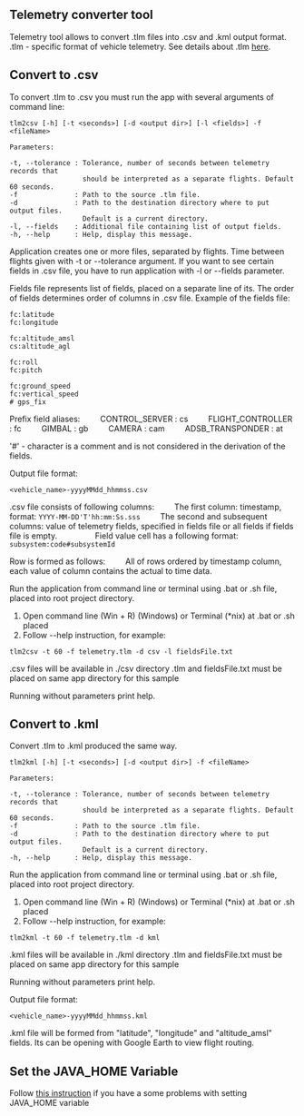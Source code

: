 ## Telemetry converter tool

Telemetry tool allows to convert .tlm files into .csv and .kml output format.
.tlm - specific format of vehicle telemetry. See details about .tlm [here](https://github.com/ugcs/ugcs-java-sdk/wiki/.tlm-file-format "Telemetry format").

## Convert to .csv

To convert .tlm to .csv you must run the app with several arguments of command line:

```
tlm2csv [-h] [-t <seconds>] [-d <output dir>] [-l <fields>] -f <fileName>

Parameters:

-t, --tolerance : Tolerance, number of seconds between telemetry records that
                  should be interpreted as a separate flights. Default 60 seconds.
-f              : Path to the source .tlm file.
-d              : Path to the destination directory where to put output files.
                  Default is a current directory.
-l, --fields    : Additional file containing list of output fields.
-h, --help      : Help, display this message.
```

Application creates one or more files, separated by flights. Time between flights given with -t <seconds> or --tolerance <seconds> argument.
If you want to see certain fields in .csv file, you have to run application with -l <fileName> or --fields <fileName> parameter.

Fields file represents list of fields, placed on a separate line of its. The order of fields determines order of columns in .csv file. Example of the fields file:
```
fc:latitude
fc:longitude

fc:altitude_amsl
cs:altitude_agl

fc:roll
fc:pitch

fc:ground_speed
fc:vertical_speed
# gps_fix
```

Prefix field aliases:
        CONTROL_SERVER : cs
        FLIGHT_CONTROLLER : fc
        GIMBAL : gb
        CAMERA : cam
        ADSB_TRANSPONDER : at

'#' - character is a comment and is not considered in the derivation of the fields.

Output file format:

```
<vehicle_name>-yyyyMMdd_hhmmss.csv
```

.csv file consists of following columns:
        The first column: timestamp, format: `YYYY-MM-DD'T'hh:mm:Ss.sss`
        The second and subsequent columns: value of telemetry fields, specified in fields file or all fields if fields file is empty.
                Field value cell has a following format: `subsystem:code#subsystemId`

Row is formed as follows:
        All of rows ordered by timestamp column, each value of column contains the actual to time data.


Run the application from command line or terminal using .bat or .sh file, placed into root project directory.

1. Open command line (Win + R) (Windows) or Terminal (*nix) at .bat or .sh placed
2. Follow --help instruction, for example: 
``` 
tlm2csv -t 60 -f telemetry.tlm -d csv -l fieldsFile.txt
```
.csv files will be available in ./csv directory
.tlm and fieldsFile.txt must be placed on same app directory for this sample

Running without parameters print help.

## Convert to .kml

Convert .tlm to .kml produced the same way.
```
tlm2kml [-h] [-t <seconds>] [-d <output dir>] -f <fileName>

Parameters:

-t, --tolerance : Tolerance, number of seconds between telemetry records that
                  should be interpreted as a separate flights. Default 60 seconds.
-f              : Path to the source .tlm file.
-d              : Path to the destination directory where to put output files.
                  Default is a current directory.
-h, --help      : Help, display this message.
```

Run the application from command line or terminal using .bat or .sh file, placed into root project directory.

1. Open command line (Win + R) (Windows) or Terminal (*nix) at .bat or .sh placed
2. Follow --help instruction, for example: 
``` 
tlm2kml -t 60 -f telemetry.tlm -d kml
```
.kml files will be available in ./kml directory
.tlm and fieldsFile.txt must be placed on same app directory for this sample

Running without parameters print help.

Output file format:

```
<vehicle_name>-yyyyMMdd_hhmmss.kml
```

.kml file will be formed from "latitude", "longitude" and "altitude_amsl" fields. Its can be opening with Google Earth to view flight routing.

## Set the JAVA_HOME Variable

Follow [this instruction](http://www.robertsindall.co.uk/blog/setting-java-home-variable-in-windows/ "Set the JAVA_HOME variable") if you have a some problems with setting JAVA_HOME variable 